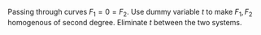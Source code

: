 Passing through curves $F_1=0=F_2$.
Use dummy variable $t$ to make $F_1,F_2$ homogenous of second degree. Eliminate $t$ between the two systems.
